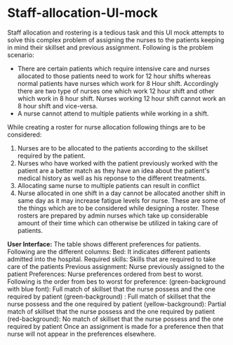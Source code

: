 # Staff-allocation-UI-mock
Staff allocation and rostering is a tedious task and this UI mock attempts to solve this complex problem of assigning the nurses to the patients
keeping in mind their skillset and previous assignment.
Following is the problem scenario:
* There are certain patients which require intensive care and nurses allocated to those patients need to work for 12 hour shifts whereas normal patients have nurses which work for 8 Hour shift. Accordingly there are two type of nurses one which work 12 hour shift and other which work in 8 hour shift. Nurses working 12 hour shift cannot work an 8 hour shift and vice-versa.
* A nurse cannot attend to multiple patients while working in a shift.

While creating a roster for nurse allocation following things are to be considered:
1. Nurses are to be allocated to the patients according to the skillset required by the patient. 
2. Nurses who have worked with the patient previously worked with the patient are a better match as they have an idea about the patient's medical history as well as his reponse to the different treatments.
3. Allocating same nurse to multiple patients can result in conflict 
4. Nurse allocated in one shift in a day cannot be allocated another shift in same day as it may increase fatigue levels for nurse.
These are some of the things which are to be considered while designing a roster. These rosters are prepared by admin nurses which take up considerable amount of their time which can otherwise be utilized in taking care of patients.

**User Interface:**
The table shows different preferences for patients. Following are the different columns:
Bed: It indicates different patients admitted into the hospital.
Required skills: Skills that are required to take care of the patients
Previous assignment: Nurse previously assigned to the patient
Preferences: Nurse preferences ordered from best to worst. Following is the order from bes to worst for preference:
(green-background with blue font): Full match of skillset that the nurse possess and the one required by patient
(green-background) : Full match of skillset that the nurse possess and the one required by patient
(yellow-background): Partial match of skillset that the nurse possess and the one required by patient
(red-background): No match of skillset that the nurse possess and the one required by patient
Once an assignment is made for a preference then that nurse will not appear in the preferences elsewhere.



